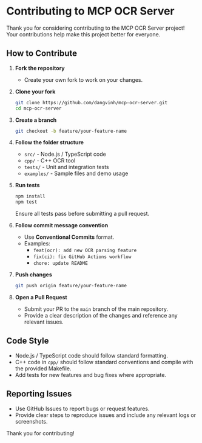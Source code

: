 # Contributing to MCP OCR Server

Thank you for considering contributing to the MCP OCR Server project! Your contributions help make this project better for everyone.

## How to Contribute

1. **Fork the repository**
   - Create your own fork to work on your changes.

2. **Clone your fork**

   ```bash
   git clone https://github.com/dangvinh/mcp-ocr-server.git
   cd mcp-ocr-server
   ```

3. **Create a branch**

   ```bash
   git checkout -b feature/your-feature-name
   ```

4. **Follow the folder structure**
   - `src/` - Node.js / TypeScript code
   - `cpp/` - C++ OCR tool
   - `tests/` - Unit and integration tests
   - `examples/` - Sample files and demo usage

5. **Run tests**

   ```bash
   npm install
   npm test
   ```

   Ensure all tests pass before submitting a pull request.

6. **Follow commit message convention**
   - Use **Conventional Commits** format.
   - Examples:
     - `feat(ocr): add new OCR parsing feature`
     - `fix(ci): fix GitHub Actions workflow`
     - `chore: update README`

7. **Push changes**

   ```bash
   git push origin feature/your-feature-name
   ```

8. **Open a Pull Request**
   - Submit your PR to the `main` branch of the main repository.
   - Provide a clear description of the changes and reference any relevant issues.

## Code Style

- Node.js / TypeScript code should follow standard formatting.
- C++ code in `cpp/` should follow standard conventions and compile with the provided Makefile.
- Add tests for new features and bug fixes where appropriate.

## Reporting Issues

- Use GitHub Issues to report bugs or request features.
- Provide clear steps to reproduce issues and include any relevant logs or screenshots.

Thank you for contributing!

